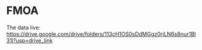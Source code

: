 # FMOA

The data live: https://drive.google.com/drive/folders/113cH1OS0sDdMGgz0rjLN6s8nur1BI31l?usp=drive_link
